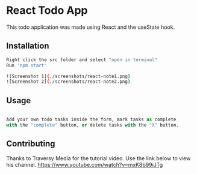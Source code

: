 # React Todo App

This todo application was made using React and the useState hook. 

## Installation
```bash
Right click the src folder and select "open in terminal"
Run 'npm start' 

![Screenshot 1](./screenshots/react-note1.png)
![Screenshot 2](./screenshots/react-note2.png)
```

## Usage

```python

Add your own todo tasks inside the form, mark tasks as complete 
with the "complete" button, or delete tasks with the "X" button.
```

## Contributing
Thanks to Traversy Media for the tutorial video. 
Use the link below to view his channel.
https://www.youtube.com/watch?v=mxK8b99iJTg